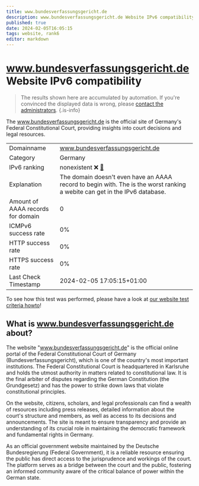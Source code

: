 ```yaml
---
title: www.bundesverfassungsgericht.de
description: www.bundesverfassungsgericht.de Website IPv6 compatibility
published: true
date: 2024-02-05T16:05:15
tags: website, rank6
editor: markdown
---
```


# www.bundesverfassungsgericht.de Website IPv6 compatibility

> The results shown here are accumulated by automation. If you're convinced the displayed data is wrong, please [contact the administrators](/howto/chat). 
{.is-info}

The www.bundesverfassungsgericht.de is the official site of Germany's Federal Constitutional Court, providing insights into court decisions and legal resources.


|   |   |
| - | - |
| Domainname | www.bundesverfassungsgericht.de
| Category | Germany |
| IPv6 ranking | nonexistent :x: [🔗](/howto/ranking) |
| Explanation | The domain doesn't even have an AAAA record to begin with. The is the worst ranking a webite can get in the IPv6 database. |
| Amount of AAAA records for domain | 0 |
| ICMPv6 success rate | 0%|
| HTTP success rate | 0% |
| HTTPS success rate | 0% |
| Last Check Timestamp | 2024-02-05 17:05:15+01:00 |

To see how this test was performed, please have a look at [our website test criteria howto](/howto/testcriteria/website)!


## What is www.bundesverfassungsgericht.de about?
The website "www.bundesverfassungsgericht.de" is the official online portal of the Federal Constitutional Court of Germany (Bundesverfassungsgericht), which is one of the country's most important institutions. The Federal Constitutional Court is headquartered in Karlsruhe and holds the utmost authority in matters related to constitutional law. It is the final arbiter of disputes regarding the German Constitution (the Grundgesetz) and has the power to strike down laws that violate constitutional principles.

On the website, citizens, scholars, and legal professionals can find a wealth of resources including press releases, detailed information about the court's structure and members, as well as access to its decisions and announcements. The site is meant to ensure transparency and provide an understanding of its crucial role in maintaining the democratic framework and fundamental rights in Germany.

As an official government website maintained by the Deutsche Bundesregierung (Federal Government), it is a reliable resource ensuring the public has direct access to the jurisprudence and workings of the court. The platform serves as a bridge between the court and the public, fostering an informed community aware of the critical balance of power within the German state.


